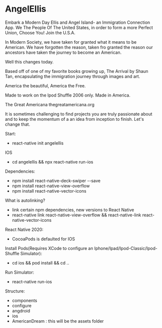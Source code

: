 # AngelEllis
Embark a Modern Day Ellis and Angel Island- an Immigration Connection App. We The People Of The United States, in order to form a more Perfect Union, Choose You! Join the U.S.A.




In Modern Society, we have taken for granted what it means to be American. We have forgotten the reason, taken fro granted the reason our ancestors have taken the journey to become an American. 

Well this changes today. 

Based off of one of my favorite books growing up, The Arrival by Shaun Tan, encapsulating the immigration journey through images and art. 

America the beautiful, America the Free.


Made to work on the Ipod Shuffle 2006 only. Made in America. 


The Great Americana
thegreatamericana.org


It is sometimes challenging to find projects you are truly passionate about and to keep the momentum of a an idea from inception to finish. Let's change that. 


Start:
- react-native init angelellis


IOS
- cd angelellis && npx react-native run-ios


Dependencies:
- npm install react-native-deck-swiper --save
- npm install react-native-view-overflow 
- npm install react-native-vector-icons


What is autolinking?
- link certain npm dependencies, new versions to React Native
- react-native link react-native-view-overflow && react-native-link react-native-vector-icons


React Native 2020:
- CocoaPods is defaulted for IOS


Install Pods(Requires XCode to configure an Iphone/Ipad/Ipod-Classic/Ipod-Shuffle Simulator):
- cd ios && pod install && cd ..

Run Simulator:
- react-native run-ios



Structure: 
- components
- configure
- angdroid
- ios
- AmericanDream : this will be the assets folder



